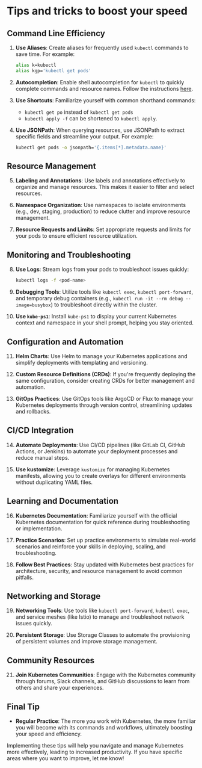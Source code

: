 # Tips and tricks to boost your speed

## Command Line Efficiency

1. **Use Aliases**: Create aliases for frequently used `kubectl` commands to save time. For example:

   ```bash
   alias k=kubectl
   alias kgp='kubectl get pods'
   ```

2. **Autocompletion**: Enable shell autocompletion for `kubectl` to quickly complete commands and resource names. Follow the instructions [here](https://kubernetes.io/docs/tasks/tools/install-kubectl/#enabling-shell-autocompletion).

3. **Use Shortcuts**: Familiarize yourself with common shorthand commands:

   - `kubectl get po` instead of `kubectl get pods`
   - `kubectl apply -f` can be shortened to `kubectl apply`.

4. **Use JSONPath**: When querying resources, use JSONPath to extract specific fields and streamline your output. For example:
   ```bash
   kubectl get pods -o jsonpath='{.items[*].metadata.name}'
   ```

## Resource Management

5. **Labeling and Annotations**: Use labels and annotations effectively to organize and manage resources. This makes it easier to filter and select resources.

6. **Namespace Organization**: Use namespaces to isolate environments (e.g., dev, staging, production) to reduce clutter and improve resource management.

7. **Resource Requests and Limits**: Set appropriate requests and limits for your pods to ensure efficient resource utilization.

## Monitoring and Troubleshooting

8. **Use Logs**: Stream logs from your pods to troubleshoot issues quickly:

   ```bash
   kubectl logs -f <pod-name>
   ```

9. **Debugging Tools**: Utilize tools like `kubectl exec`, `kubectl port-forward`, and temporary debug containers (e.g., `kubectl run -it --rm debug --image=busybox`) to troubleshoot directly within the cluster.

10. **Use `kube-ps1`**: Install `kube-ps1` to display your current Kubernetes context and namespace in your shell prompt, helping you stay oriented.

## Configuration and Automation

11. **Helm Charts**: Use Helm to manage your Kubernetes applications and simplify deployments with templating and versioning.

12. **Custom Resource Definitions (CRDs)**: If you're frequently deploying the same configuration, consider creating CRDs for better management and automation.

13. **GitOps Practices**: Use GitOps tools like ArgoCD or Flux to manage your Kubernetes deployments through version control, streamlining updates and rollbacks.

## CI/CD Integration

14. **Automate Deployments**: Use CI/CD pipelines (like GitLab CI, GitHub Actions, or Jenkins) to automate your deployment processes and reduce manual steps.

15. **Use kustomize**: Leverage `kustomize` for managing Kubernetes manifests, allowing you to create overlays for different environments without duplicating YAML files.

## Learning and Documentation

16. **Kubernetes Documentation**: Familiarize yourself with the official Kubernetes documentation for quick reference during troubleshooting or implementation.

17. **Practice Scenarios**: Set up practice environments to simulate real-world scenarios and reinforce your skills in deploying, scaling, and troubleshooting.

18. **Follow Best Practices**: Stay updated with Kubernetes best practices for architecture, security, and resource management to avoid common pitfalls.

## Networking and Storage

19. **Networking Tools**: Use tools like `kubectl port-forward`, `kubectl exec`, and service meshes (like Istio) to manage and troubleshoot network issues quickly.

20. **Persistent Storage**: Use Storage Classes to automate the provisioning of persistent volumes and improve storage management.

## Community Resources

21. **Join Kubernetes Communities**: Engage with the Kubernetes community through forums, Slack channels, and GitHub discussions to learn from others and share your experiences.

## Final Tip

- **Regular Practice**: The more you work with Kubernetes, the more familiar you will become with its commands and workflows, ultimately boosting your speed and efficiency.

Implementing these tips will help you navigate and manage Kubernetes more effectively, leading to increased productivity. If you have specific areas where you want to improve, let me know!

